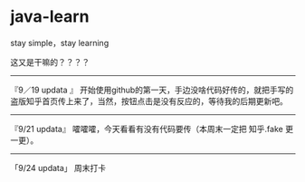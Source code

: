 # java-learn
stay simple，stay learning


这又是干嘛的？？？？

****************
『9／19 updata 』
开始使用github的第一天，手边没啥代码好传的，就把手写的盗版知乎首页传上来了，当然，按钮点击是没有反应的，等待我的后期更新吧。

********************
『9/21 updata』
嚯嚯嚯，今天看看有没有代码要传（本周末一定把 知乎.fake 更一更）。

*********************
「9/24 updata」
周末打卡
